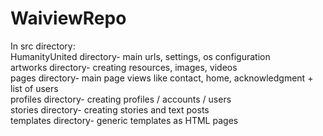 # WaiviewRepo

In src directory:  
HumanityUnited directory- main urls, settings, os configuration  
artworks directory- creating resources, images, videos  
pages directory- main page views like contact, home, acknowledgment + list of users  
profiles directory- creating profiles / accounts / users  
stories directory- creating stories and text posts  
templates directory- generic templates as HTML pages  